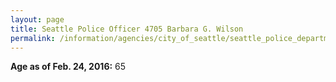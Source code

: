 ```yaml
---
layout: page
title: Seattle Police Officer 4705 Barbara G. Wilson
permalink: /information/agencies/city_of_seattle/seattle_police_department/copbook/4705/
---
```


**Age as of Feb. 24, 2016:** 65
